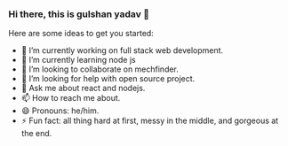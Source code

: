 ### Hi there, this is gulshan yadav 👋


Here are some ideas to get you started:

- 🔭 I’m currently working on full stack web development.
- 🌱 I’m currently learning node js 
- 👯 I’m looking to collaborate on mechfinder.
- 🤔 I’m looking for help with open source project.
- 💬 Ask me about react and nodejs.
- 📫 How to reach me about.
- 😄 Pronouns: he/him.
- ⚡ Fun fact: all thing hard at first, messy in the middle, and gorgeous at the end. 
